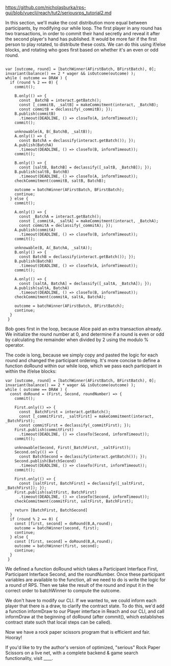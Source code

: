 https://github.com/nicholasburka/rps-gui/blob/vuecli/reach/tut2/seriousrps_tutorial2.md

In this section, we'll make the cost distribution more equal between participants, by modifying our while loop. The first player in any round has two transactions, in order to commit their hand secretly and reveal it after the second player's hand has published. It would be more fair if the first person to play rotated, to distribute these costs. We can do this using if/else blocks, and rotating who goes first based on whether it's an even or odd round.

```

var [outcome, round] = [batchWinner(AFirstBatch, BFirstBatch), 0];
invariant(balance() == 2 * wager && isOutcome(outcome) );
while ( outcome == DRAW ) {
  if (round % 2 == 0) {
    commit();

    B.only(() => {
      const _BatchB = interact.getBatch();
      const [_commitB, _saltB] = makeCommitment(interact, _BatchB);
      const commitB = declassify(_commitB); });
    B.publish(commitB)
      .timeout(DEADLINE, () => closeTo(A, informTimeout));
    commit();

    unknowable(A, B(_BatchB, _saltB));
    A.only(() => {
      const BatchA = declassify(interact.getBatch()); });
    A.publish(BatchA)
      .timeout(DEADLINE, () => closeTo(B, informTimeout));
    commit();

    B.only(() => {
      const [saltB, BatchB] = declassify([_saltB, _BatchB]); });
    B.publish(saltB, BatchB)
      .timeout(DEADLINE, () => closeTo(A, informTimeout));
    checkCommitment(commitB, saltB, BatchB);

    outcome = batchWinner(AFirstBatch, BFirstBatch);
    continue; 
  } else {
    commit();

    A.only(() => {
      const _BatchA = interact.getBatch();
      const [_commitA, _saltA] = makeCommitment(interact, _BatchA);
      const commitA = declassify(_commitA); });
    A.publish(commitA)
      .timeout(DEADLINE, () => closeTo(B, informTimeout));
    commit();

    unknowable(B, A(_BatchA, _saltA));
    B.only(() => {
      const BatchB = declassify(interact.getBatch()); });
    B.publish(BatchB)
      .timeout(DEADLINE, () => closeTo(A, informTimeout));
    commit();

    A.only(() => {
      const [saltA, BatchA] = declassify([_saltA, _BatchA]); });
    A.publish(saltA, BatchA)
      .timeout(DEADLINE, () => closeTo(B, informTimeout));
    checkCommitment(commitA, saltA, BatchA);

    outcome = batchWinner(AFirstBatch, BFirstBatch);
    continue; 
  }
 }
```

Bob goes first in the loop, because Alice paid an extra transaction already. We initialize the round number at 0, and determine if a round is even or odd by calculating the remainder when divided by 2 using the modulo % operator. 

The code is long, because we simply copy and pasted the logic for each round and changed the participant ordering. It's more concise to define a function doRound within our while loop, which we pass each participant in within the if/else blocks:

```
var [outcome, round] = [batchWinner(AFirstBatch, BFirstBatch), 0];
invariant(balance() == 2 * wager && isOutcome(outcome) );
while ( outcome == DRAW ) {
  const doRound = (First, Second, roundNumber) => {
    commit();

    First.only(() => {
      const _BatchFirst = interact.getBatch();
      const [_commitFirst, _saltFirst] = makeCommitment(interact, _BatchFirst);
      const commitFirst = declassify(_commitFirst); });
    First.publish(commitFirst)
      .timeout(DEADLINE, () => closeTo(Second, informTimeout));
    commit();

    unknowable(Second, First(_BatchFirst, _saltFirst));
    Second.only(() => {
      const BatchSecond = declassify(interact.getBatch()); });
    Second.publish(BatchSecond)
      .timeout(DEADLINE, () => closeTo(First, informTimeout));
    commit();

    First.only(() => {
      const [saltFirst, BatchFirst] = declassify([_saltFirst, _BatchFirst]); });
    First.publish(saltFirst, BatchFirst)
      .timeout(DEADLINE, () => closeTo(Second, informTimeout));
    checkCommitment(commitFirst, saltFirst, BatchFirst);

    return [BatchFirst, BatchSecond]
  }
  if (round % 2 == 0) {
    const [first, second] = doRound(B,A,round);
    outcome = batchWinner(second, first);
    continue; 
  } else {
    const [first, second] = doRound(B,A,round);
    outcome = batchWinner(first, second);
    continue; 
  }
 }
```

We defined a function doRound which takes a Participant Interface First, Participant Interface Second, and the roundNumber. Once these participant variables are available to the function, all we need to do is write the logic for a round of RPS. Then we take the result of the round and input it in the correct order to batchWinner to compute the outcome.

We don't have to modify our CLI. If we wanted to, we could inform each player that there is a draw, to clarify the contract state. To do this, we'd add a function informDraw to our Player interface in Reach and our CLI, and call informDraw at the beginning of doRound (after commit(), which establishes contract state such that local steps can be called).

Now we have a rock paper scissors program that is efficient and fair. Hooray! 

If you'd like to try the author's version of optimized, "serious" Rock Paper Scissors on a live net, with a complete backend & game search functionality, visit ____.
